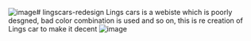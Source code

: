 ![image](https://github.com/user-attachments/assets/23312d04-c26a-446f-a539-9d3e78ac8151)# lingscars-redesign
Lings cars is a webiste which is poorly desgned, bad color combination is used and so on, this is re creation of Lings car to make it decent
![image](https://github.com/user-attachments/assets/cd98b9a6-90c8-46f5-b400-63e991e6b2a5)
